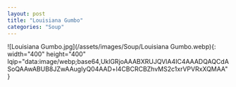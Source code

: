 ```yaml
---
layout: post
title: "Louisiana Gumbo"
categories: "Soup"
---
```

![Louisiana Gumbo.jpg](/assets/images/Soup/Louisiana Gumbo.webp){: width="400" height="400" lqip="data:image/webp;base64,UklGRjoAAABXRUJQVlA4IC4AAADQAQCdASoQAAwABUB8JZwAAugIyQ04AAD+l4CBCRCBZhvMS2c1xrVPVRxXQMAA"}

